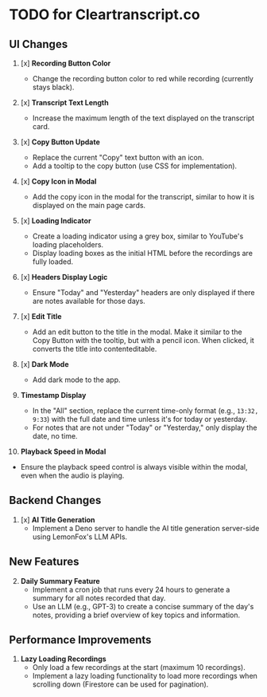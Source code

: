 # TODO for Cleartranscript.co

## UI Changes

1. [x] **Recording Button Color**
   - Change the recording button color to red while recording (currently stays black).

2. [x] **Transcript Text Length**
   - Increase the maximum length of the text displayed on the transcript card.

3. [x] **Copy Button Update**
   - Replace the current "Copy" text button with an icon.
   - Add a tooltip to the copy button (use CSS for implementation).

4. [x] **Copy Icon in Modal**
   - Add the copy icon in the modal for the transcript, similar to how it is displayed on the main page cards.

5. [x] **Loading Indicator**
   - Create a loading indicator using a grey box, similar to YouTube's loading placeholders.
   - Display loading boxes as the initial HTML before the recordings are fully loaded.

6. [x] **Headers Display Logic**
   - Ensure "Today" and "Yesterday" headers are only displayed if there are notes available for those days.

7. [x] **Edit Title**
   - Add an edit button to the title in the modal. Make it similar to the Copy Button with the tooltip, but with a pencil icon. When clicked, it converts the title into contenteditable.

8. [x] **Dark Mode**
    - Add dark mode to the app.

9. **Timestamp Display**
   - In the "All" section, replace the current time-only format (e.g., `13:32, 9:33`) with the full date and time unless it's for today or yesterday.
   - For notes that are not under "Today" or "Yesterday," only display the date, no time.

10. **Playback Speed in Modal**
   - Ensure the playback speed control is always visible within the modal, even when the audio is playing.


## Backend Changes

1. [x] **AI Title Generation**
   - Implement a Deno server to handle the AI title generation server-side using LemonFox's LLM APIs.
   
## New Features

2. **Daily Summary Feature**
   - Implement a cron job that runs every 24 hours to generate a summary for all notes recorded that day.
   - Use an LLM (e.g., GPT-3) to create a concise summary of the day's notes, providing a brief overview of key topics and information.

## Performance Improvements

1. **Lazy Loading Recordings**
   - Only load a few recordings at the start (maximum 10 recordings).
   - Implement a lazy loading functionality to load more recordings when scrolling down (Firestore can be used for pagination).